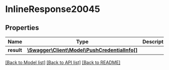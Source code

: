 # InlineResponse20045

## Properties
Name | Type | Description | Notes
------------ | ------------- | ------------- | -------------
**result** | [**\Swagger\Client\Model\PushCredentialInfo[]**](PushCredentialInfo.md) |  | [optional] 

[[Back to Model list]](../README.md#documentation-for-models) [[Back to API list]](../README.md#documentation-for-api-endpoints) [[Back to README]](../README.md)


